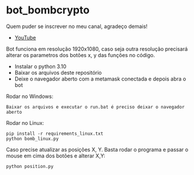 # bot_bombcrypto


Quem puder se inscrever no meu canal, agradeço demais!

- <a href="https://www.youtube.com/wiskton">YouTube<a>


Bot funciona em resolução 1920x1080, caso seja outra resolução precisará alterar os parametros dos botões x, y das funções no código.

- Instalar o python 3.10
- Baixar os arquivos deste repositório
- Deixe o navegador aberto com a metamask conectada e depois abra o bot

Rodar no Windows:

    Baixar os arquivos e executar o run.bat é preciso deixar o navegador aberto
    
    
Rodar no Linux:

    pip install -r requirements_linux.txt
    python bomb_linux.py
    

Caso precise atualizar as posições X, Y. Basta rodar o programa e passar o mouse em cima dos botões e alterar X,Y:
    
    python position.py
